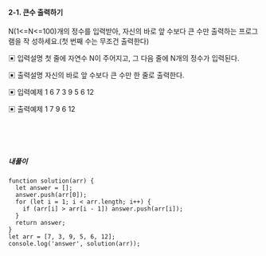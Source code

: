 #### 2-1. 큰수 출력하기

N(1<=N<=100)개의 정수를 입력받아, 자신의 바로 앞 수보다 큰 수만 출력하는 프로그램을 작 성하세요.(첫 번째 수는 무조건 출력한다)

▣ 입력설명
첫 줄에 자연수 N이 주어지고, 그 다음 줄에 N개의 정수가 입력된다.

▣ 출력설명
자신의 바로 앞 수보다 큰 수만 한 줄로 출력한다.

▣ 입력예제 1
6
7 3 9 5 6 12

▣ 출력예제 1
7 9 6 12

<br/>
<br/>
<br/>

##### 내풀이

```
function solution(arr) {
  let answer = [];
  answer.push(arr[0]);
  for (let i = 1; i < arr.length; i++) {
    if (arr[i] > arr[i - 1]) answer.push(arr[i]);
  }
  return answer;
}
let arr = [7, 3, 9, 5, 6, 12];
console.log('answer', solution(arr));
```
